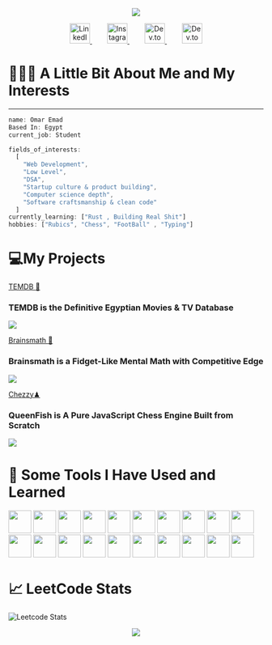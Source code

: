 <!-- That banner at the top -->
<p align="center">
  <img src="https://capsule-render.vercel.app/api?type=shark&height=298&color=gradient&text=Hi%20There👋&reversal=false&textBg=false&fontSize=81&animation=twinkling&desc=This%20is%20Omar%20Emad&fontColor=ffffff&descSize=22"/>
</p>


<p align="center">
  <a href="https://linkedin.com/in/om3x4e" target="_blank" style="margin: 0 15px;">
    <img src="https://upload.wikimedia.org/wikipedia/commons/e/e8/Linkedin-logo-blue-In-square-40px.png?20231202105023" alt="LinkedIn" width="40">
  </a>
  <a href="https://www.instagram.com/om3x4e/" target="_blank" style="margin: 0 15px;">
    <img src="https://cdn.simpleicons.org/instagram/white" alt="Instagram" width="40">
  </a>
  <a href="https://dev.to/om3x4" target="_blank" style="margin: 0 15px;">
    <img src="https://cdn.simpleicons.org/dev.to/white" alt="Dev.to" width="40">
  </a>
  <a href="https://x.com/om3x4e" target="_blank" style="margin: 0 15px;">
    <img src="https://cdn.simpleicons.org/x/white" alt="Dev.to" width="40">
  </a>
</p>
<h1>👨🏻‍💻  A Little Bit About Me and My Interests</h1>


---



```javascript
name: Omar Emad
Based In: Egypt
current_job: Student

fields_of_interests:
  [
    "Web Development",
    "Low Level",
    "DSA",
    "Startup culture & product building",
    "Computer science depth",
    "Software craftsmanship & clean code"
  ]
currently_learning: ["Rust , Building Real Shit"]
hobbies: ["Rubics", "Chess", "FootBall" , "Typing"]
```
<p>
  <h1>💻My Projects</h1>
  <p>
    <a href="https://temdb.com/" target="_blank">TEMDB 🎥</a>
    <h3>TEMDB is the Definitive Egyptian Movies & TV Database</h3>
    <img src="https://www.om3x4.com/temdb1.png" />
  </p>
  <p>
    <a href="https://brainsmath.org/" target="_blank">Brainsmath 🧠</a>
    <h3>Brainsmath is a Fidget-Like Mental Math with Competitive Edge</h3>
    <img src="https://www.om3x4.com/brainsmath2.01.png" />
  </p>
  <p>
    <a href="https://om3x4.github.io/Chezzy/" target="_blank">Chezzy♟</a>
    <h3>QueenFish is A Pure JavaScript Chess Engine Built from Scratch</h3>
    <img src="https://github.com/user-attachments/assets/da470188-71e0-4bee-b24a-7a47e01e3280" />
  </p>
</p>



<h1>🚀  Some Tools I Have Used and Learned</h1>
<p align="left">
    <img src="https://upload.wikimedia.org/wikipedia/commons/thumb/9/9a/Visual_Studio_Code_1.35_icon.svg/512px-Visual_Studio_Code_1.35_icon.svg.png" height="45" />
    <img src="https://upload.wikimedia.org/wikipedia/commons/thumb/c/c3/Python-logo-notext.svg/701px-Python-logo-notext.svg.png" height="45" />
    <img src="https://upload.wikimedia.org/wikipedia/commons/thumb/1/18/ISO_C%2B%2B_Logo.svg/1822px-ISO_C%2B%2B_Logo.svg.png" height="45" />
    <img src="https://upload.wikimedia.org/wikipedia/commons/thumb/6/6a/JavaScript-logo.png/768px-JavaScript-logo.png" height="45" />
    <img src="https://upload.wikimedia.org/wikipedia/commons/thumb/a/a7/React-icon.svg/1200px-React-icon.svg.png" height="45" />
    <img src="https://cdn.simpleicons.org/next.js/white" height="45" />
    <img src="https://upload.wikimedia.org/wikipedia/commons/thumb/d/d5/Tailwind_CSS_Logo.svg/2560px-Tailwind_CSS_Logo.svg.png" height="45" />
    <img src="https://upload.wikimedia.org/wikipedia/commons/thumb/4/4c/Typescript_logo_2020.svg/2048px-Typescript_logo_2020.svg.png" height="45" />
    <img src="https://cdn.simpleicons.org/reactrouter/white" height="45" />
    <img src="https://upload.wikimedia.org/wikipedia/commons/thumb/3/3f/Git_icon.svg/1200px-Git_icon.svg.png" height="45" />
    <img src="https://images.seeklogo.com/logo-png/44/2/framer-motion-logo-png_seeklogo-446185.png" height="45" />
    <img src="https://cdn.simpleicons.org/django/white" height="45" />
    <img src="https://cdn.simpleicons.org/node.js/white" height="45" />
    <img src="https://cdn.simpleicons.org/express/white" height="45" />
    <img src="https://cdn.simpleicons.org/prisma/white" height="45" />
    <img src="https://encrypted-tbn0.gstatic.com/images?q=tbn:ANd9GcSCUaDjGczuu5b038vjXDstYNwIUtEc7rS3Fw&sg" height="45" />
    <img src="https://upload.wikimedia.org/wikipedia/commons/thumb/9/93/Amazon_Web_Services_Logo.svg/2560px-Amazon_Web_Services_Logo.svg.png" height="45" />
    <img src="https://cdn.simpleicons.org/postgresql/white" height="45" />
    <img src="https://cdn.simpleicons.org/railway/white" height="45" />
    <img src="https://cdn.simpleicons.org/openai/white" height="45" />
</p>

<h1>📈 LeetCode Stats</h1>

![Leetcode Stats](https://leetcard.jacoblin.cool/OM3X4?ext=heatmap)








  <p align="center">
  <img src="https://raw.githubusercontent.com/Trilokia/Trilokia/379277808c61ef204768a61bbc5d25bc7798ccf1/bottom_header.svg"/>
</p>





